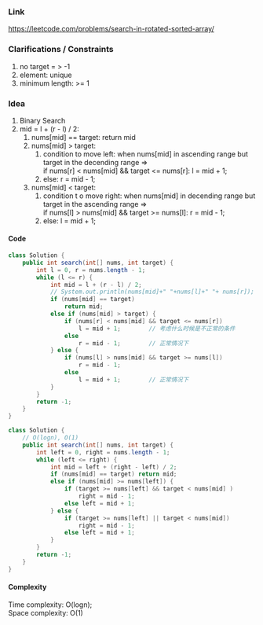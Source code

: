 


### Link

https://leetcode.com/problems/search-in-rotated-sorted-array/

### Clarifications / Constraints

1. no target = > -1
2. element: unique
3. minimum length: >= 1

### Idea

1. Binary Search
2. mid = l + (r - l) / 2:
   1. nums[mid] == target: return mid
   2. nums[mid] > target:  
      1. condition to move left: 
        when nums[mid] in ascending range but target in the decending range =>  
        if nums[r] < nums[mid] && target <= nums[r]:   l = mid + 1;
      2. else: r = mid - 1; 
   3. nums[mid] < target:
      1. condition t o move right: 
        when nums[mid] in decending range but target in the ascending range =>  
        if nums[l] > nums[mid] && target >= nums[l]: r = mid - 1; 
      2. else: l = mid + 1;


#### Code

```java
class Solution {
    public int search(int[] nums, int target) {
        int l = 0, r = nums.length - 1;
        while (l <= r) {
            int mid = l + (r - l) / 2;
            // System.out.println(nums[mid]+" "+nums[l]+" "+ nums[r]);
            if (nums[mid] == target)
                return mid;
            else if (nums[mid] > target) {
                if (nums[r] < nums[mid] && target <= nums[r]) 
                    l = mid + 1;        // 考虑什么时候是不正常的条件
                else
                    r = mid - 1;        // 正常情况下
            } else {
                if (nums[l] > nums[mid] && target >= nums[l])
                    r = mid - 1;
                else 
                    l = mid + 1;        // 正常情况下
            }
        }
        return -1;
    }
}

class Solution {
    // O(logn), O(1)
    public int search(int[] nums, int target) {
        int left = 0, right = nums.length - 1;
        while (left <= right) {
            int mid = left + (right - left) / 2;
            if (nums[mid] == target) return mid;
            else if (nums[mid] >= nums[left]) {
                if (target >= nums[left] && target < nums[mid] )
                    right = mid - 1;
                else left = mid + 1;
            } else {
                if (target >= nums[left] || target < nums[mid]) 
                    right = mid - 1;
                else left = mid + 1;
            }
        }
        return -1;
    }
}

```

#### Complexity

Time complexity: O(logn);  
Space complexity: O(1) 


